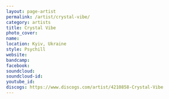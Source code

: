 ```yaml
---
layout: page-artist
permalink: /artist/crystal-vibe/
category: artists
title: Crystal Vibe
photo_cover: 
name: 
location: Kyiv, Ukraine
style: Psychill
website: 
bandcamp: 
facebook: 
soundcloud: 
soundcloud-id: 
youtube_id: 
discogs: https://www.discogs.com/artist/4210858-Crystal-Vibe
---
```

